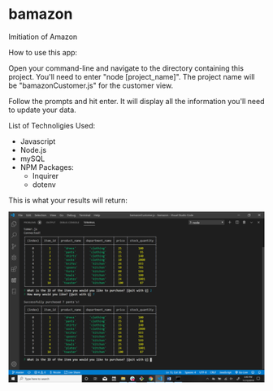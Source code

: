 # bamazon
Imitiation of Amazon

How to use this app:

Open your command-line and navigate to the directory containing this 
project. You'll need to enter "node [project_name]". The project name 
will be "bamazonCustomer.js" for the customer view.

Follow the prompts and hit enter. It will display all the information you'll need to update your data.

List of Technoligies Used:

* Javascript
* Node.js
* mySQL
* NPM Packages:
    * Inquirer
    * dotenv

This is what your results will return:

![Screen shot of the finished product.](/bam.PNG)